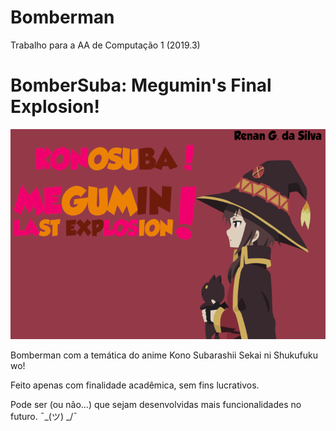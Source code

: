 # Bomberman
Trabalho para a AA de Computação 1 (2019.3)

<h1>BomberSuba: Megumin's Final Explosion!</h1>

<center>

<img src="Intro/kono_intro.png"/>

</center>

Bomberman com a temática do anime Kono Subarashii Sekai ni Shukufuku wo! 

Feito apenas com finalidade acadêmica, sem fins lucrativos. 

Pode ser (ou não...) que sejam desenvolvidas mais funcionalidades no futuro. ¯\_(ツ) _/¯ 